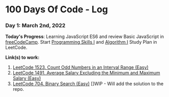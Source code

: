 # 100 Days Of Code - Log

### Day 1: March 2nd, 2022

**Today's Progress**: Learning JavaScript ES6 and review Basic JavaScript in [freeCodeCamp](https://www.freecodecamp.org/learn/javascript-algorithms-and-data-structures/#es6). Start [Programming Skills I](https://leetcode.com/study-plan/programming-skills/?progress=d0c4tfi) and [Algorithm I](https://leetcode.com/study-plan/algorithm/?progress=d0cydcg) Study Plan in LeetCode.

**Link(s) to work:** 
1. [LeetCode 1523. Count Odd Numbers in an Interval Range (Easy)](https://leetcode.com/submissions/detail/651638380/)
2. [LeetCode 1491. Average Salary Excluding the Minimum and Maximum Salary (Easy)](https://leetcode.com/submissions/detail/651646379/)
3. [LeetCode 704. Binary Search (Easy)](https://leetcode.com/submissions/detail/651984404/)
[]WIP - Will add the solution to the repo.